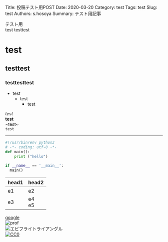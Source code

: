 Title: 投稿テスト用POST
Date: 2020-03-20
Category: test
Tags: test
Slug: test
Authors: s.hosoya
Summary: テスト用記事

テスト用  
test
testtest

# test

## testtest

### testtesttest

* test
  * test
    * test

_test_  
__test__  
~test~  
`test`  

---

```test.py
#!/usr/bin/env python3
# -*- coding: utf-8 -*-
def main():
    print ("hello")
 
if __name__ == '__main__':
  main()
```

| head1 | head2 |
| - | - |
| e1 | e2 |
| e3 | e4 <br> e5 |

[google](https://www.google.com/)    
![prof](https://pbs.twimg.com/profile_images/876642881733238784/9AZsiFwT_400x400.jpg "prof")  
![エビフライトライアングル](http://i.imgur.com/Jjwsc.jpg "サンプル")  
[![CC0](https://licensebuttons.net/p/zero/1.0/88x31.png "CC0")](http://creativecommons.org/publicdomain/zero/1.0/deed.ja)  
